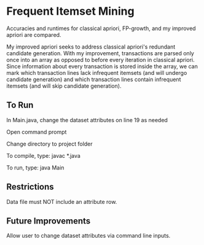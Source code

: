 # Frequent Itemset Mining

Accuracies and runtimes for classical apriori, FP-growth, and my improved apriori are compared. 

My improved apriori seeks to address classical apriori's redundant candidate generation. With my improvement, transactions are parsed only once into an array as opposed to before every iteration in classical apriori. Since information about every transaction is stored inside the array, we can mark which transaction lines lack infrequent itemsets (and will undergo candidate generation) and which transaction lines contain infrequent itemsets (and will skip candidate generation).

## To Run

In Main.java, change the dataset attributes on line 19 as needed

Open command prompt

Change directory to project folder

To compile, type: javac \*.java

To run, type: java Main

## Restrictions

Data file must NOT include an attribute row.

## Future Improvements

Allow user to change dataset attributes via command line inputs.

